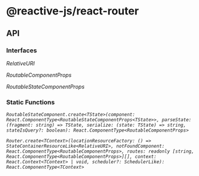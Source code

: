 # @reactive-js/react-router

## API

### Interfaces

*RelativeURI*

*RoutableComponentProps*

*RoutableStateComponentProps*

### Static Functions

*`RoutableStateComponent.create<TState>(component: React.ComponentType<RoutableStateComponentProps<TState>>, parseState: (fragment: string) => TState, serialize: (state: TState) => string, stateIsQuery?: boolean): React.ComponentType<RoutableComponentProps>`*


*`Router.create<TContext>(locationResourceFactory: () => StateContainerResourceLike<RelativeURI>, notFoundComponent: React.ComponentType<RoutableComponentProps>, routes: readonly [string, React.ComponentType<RoutableComponentProps>][], context: React.Context<TContext> | void, scheduler?: SchedulerLike): React.ComponentType<TContext>`*
